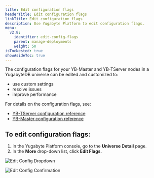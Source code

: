 ```yaml
---
title: Edit configuration flags
headerTitle: Edit configuration flags
linkTitle: Edit configuration flags
description: Use Yugabyte Platform to edit configuration flags.
menu:
  v2.8:
    identifier: edit-config-flags
    parent: manage-deployments
    weight: 50
isTocNested: true
showAsideToc: true
---
```


The configuration flags for your YB-Master and YB-TServer nodes in a YugabyteDB universe can be edited and customized to:

- use custom settings
- resolve issues
- improve performance

For details on the configuration flags, see:

- [YB-TServer configuration reference](../../../reference/configuration/yb-tserver/)
- [YB-Master configuration reference](../../../reference/configuration/yb-master/)

## To edit configuration flags:

1. In the Yugabyte Platform console, go to the **Universe Detail** page.
2. In the **More** drop-down list, click **Edit Flags**.

![Edit Config Dropdown](/images/ee/edit-config-1.png)

![Edit Config Confirmation](/images/ee/edit-config-2.png)
